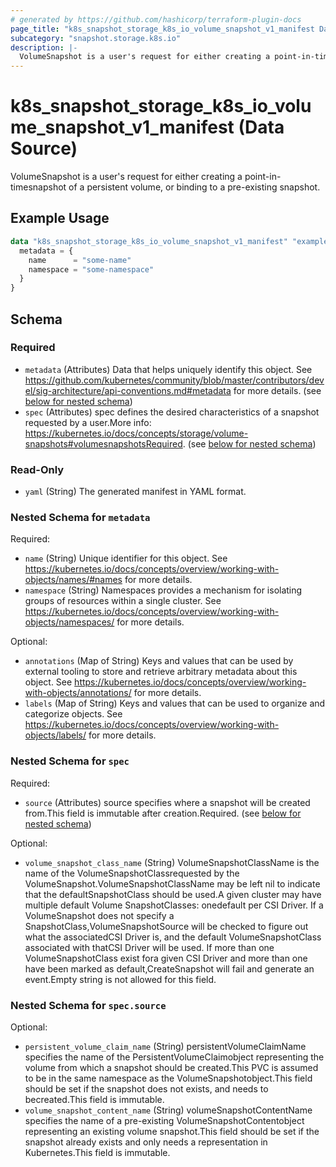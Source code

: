 ```yaml
---
# generated by https://github.com/hashicorp/terraform-plugin-docs
page_title: "k8s_snapshot_storage_k8s_io_volume_snapshot_v1_manifest Data Source - terraform-provider-k8s"
subcategory: "snapshot.storage.k8s.io"
description: |-
  VolumeSnapshot is a user's request for either creating a point-in-timesnapshot of a persistent volume, or binding to a pre-existing snapshot.
---
```


# k8s_snapshot_storage_k8s_io_volume_snapshot_v1_manifest (Data Source)

VolumeSnapshot is a user's request for either creating a point-in-timesnapshot of a persistent volume, or binding to a pre-existing snapshot.

## Example Usage

```terraform
data "k8s_snapshot_storage_k8s_io_volume_snapshot_v1_manifest" "example" {
  metadata = {
    name      = "some-name"
    namespace = "some-namespace"
  }
}
```

<!-- schema generated by tfplugindocs -->
## Schema

### Required

- `metadata` (Attributes) Data that helps uniquely identify this object. See https://github.com/kubernetes/community/blob/master/contributors/devel/sig-architecture/api-conventions.md#metadata for more details. (see [below for nested schema](#nestedatt--metadata))
- `spec` (Attributes) spec defines the desired characteristics of a snapshot requested by a user.More info: https://kubernetes.io/docs/concepts/storage/volume-snapshots#volumesnapshotsRequired. (see [below for nested schema](#nestedatt--spec))

### Read-Only

- `yaml` (String) The generated manifest in YAML format.

<a id="nestedatt--metadata"></a>
### Nested Schema for `metadata`

Required:

- `name` (String) Unique identifier for this object. See https://kubernetes.io/docs/concepts/overview/working-with-objects/names/#names for more details.
- `namespace` (String) Namespaces provides a mechanism for isolating groups of resources within a single cluster. See https://kubernetes.io/docs/concepts/overview/working-with-objects/namespaces/ for more details.

Optional:

- `annotations` (Map of String) Keys and values that can be used by external tooling to store and retrieve arbitrary metadata about this object. See https://kubernetes.io/docs/concepts/overview/working-with-objects/annotations/ for more details.
- `labels` (Map of String) Keys and values that can be used to organize and categorize objects. See https://kubernetes.io/docs/concepts/overview/working-with-objects/labels/ for more details.


<a id="nestedatt--spec"></a>
### Nested Schema for `spec`

Required:

- `source` (Attributes) source specifies where a snapshot will be created from.This field is immutable after creation.Required. (see [below for nested schema](#nestedatt--spec--source))

Optional:

- `volume_snapshot_class_name` (String) VolumeSnapshotClassName is the name of the VolumeSnapshotClassrequested by the VolumeSnapshot.VolumeSnapshotClassName may be left nil to indicate that the defaultSnapshotClass should be used.A given cluster may have multiple default Volume SnapshotClasses: onedefault per CSI Driver. If a VolumeSnapshot does not specify a SnapshotClass,VolumeSnapshotSource will be checked to figure out what the associatedCSI Driver is, and the default VolumeSnapshotClass associated with thatCSI Driver will be used. If more than one VolumeSnapshotClass exist fora given CSI Driver and more than one have been marked as default,CreateSnapshot will fail and generate an event.Empty string is not allowed for this field.

<a id="nestedatt--spec--source"></a>
### Nested Schema for `spec.source`

Optional:

- `persistent_volume_claim_name` (String) persistentVolumeClaimName specifies the name of the PersistentVolumeClaimobject representing the volume from which a snapshot should be created.This PVC is assumed to be in the same namespace as the VolumeSnapshotobject.This field should be set if the snapshot does not exists, and needs to becreated.This field is immutable.
- `volume_snapshot_content_name` (String) volumeSnapshotContentName specifies the name of a pre-existing VolumeSnapshotContentobject representing an existing volume snapshot.This field should be set if the snapshot already exists and only needs a representation in Kubernetes.This field is immutable.
